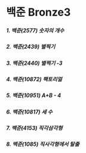 # 백준 Bronze3

##### 1. 백준(2577) 숫자의 개수
##### 2. 백준(2439) 별찍기
##### 3. 백준(2440) 별찍기 -3
##### 4. 백준(10872) 팩토리얼
##### 5. 백준(10951) A+B - 4
##### 6. 백준(10817) 세 수
##### 7. 백준(4153) 직각삼각형
##### 8. 백준(1085) 직사각형에서 탈출